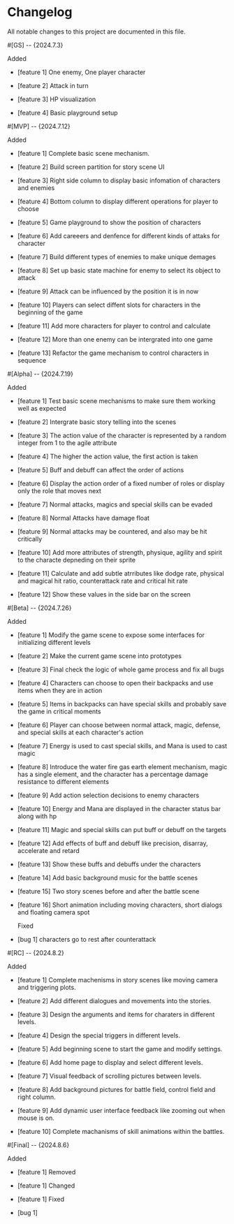 
# Changelog
All notable changes to this project are documented in this file.

#[GS] -- {2024.7.3}

  Added

- [feature 1] One enemy, One player character

- [feature 2] Attack in turn

- [feature 3] HP visualization

- [feature 4] Basic playground setup

#[MVP] -- {2024.7.12}

  Added

- [feature 1] Complete basic scene mechanism.

- [feature 2] Build screen partition for story scene UI

- [feature 3] Right side column to display basic infomation of characters and enemies

- [feature 4] Bottom column to display different operations for player to choose

- [feature 5] Game playground to show the position of characters

- [feature 6] Add careeers and denfence for different kinds of attaks for character

- [feature 7] Build different types of enemies to make unique demages

- [feature 8] Set up basic state machine for enemy to select its object to attack

- [feature 9] Attack can be influenced by the position it is in now

- [feature 10] Players can select diffent slots for characters in the beginning of the game

- [feature 11] Add more characters for player to control and calculate

- [feature 12] More than one enemy can be intergrated into one game

- [feature 13] Refactor the game mechanism to control characters in sequence

#[Alpha] -- {2024.7.19}

  Added

- [feature 1] Test basic scene mechanisms to make sure them working well as expected

- [feature 2] Intergrate basic story telling into the scenes

- [feature 3] The action value of the character is represented by a random integer from 1 to the agile attribute

- [feature 4] The higher the action value, the first action is taken

- [feature 5] Buff and debuff can affect the order of actions

- [feature 6] Display the action order of a fixed number of roles or display only the role that moves next

- [feature 7] Normal attacks, magics and special skills can be evaded

- [feature 8] Normal Attacks have damage float

- [feature 9] Normal attacks may be countered, and also may be hit critically
 
- [feature 10] Add more attributes of strength, physique, agility and spirit to the characte depneding on their sprite

- [feature 11] Calculate and add subtle atrributes like dodge rate, physical and magical hit ratio, counterattack rate and critical hit rate

- [feature 12] Show these values in the side bar on the screen

#[Beta] -- {2024.7.26} 

  Added

- [feature 1] Modify the game scene to expose some interfaces for initializing different levels

- [feature 2] Make the current game scene into prototypes

- [feature 3] Final check the logic of whole game process and fix all bugs

- [feature 4] Characters can choose to open their backpacks and use items when they are in action

- [feature 5] Items in backpacks can have special skills and probably save the game in critical moments

- [feature 6] Player can choose between normal attack, magic, defense, and special skills at each character's action

- [feature 7] Energy is used to cast special skills, and Mana is used to cast magic

- [feature 8] Introduce the water fire gas earth element mechanism, magic has a single element, and the character has a percentage damage resistance to different elements

- [feature 9] Add action selection decisions to enemy characters

- [feature 10] Energy and Mana are displayed in the character status bar along with hp

- [feature 11] Magic and special skills can put buff or debuff on the targets

- [feature 12] Add effects of buff and debuff like precision, disarray, accelerate and retard

- [feature 13] Show these buffs and debuffs under the characters

- [feature 14] Add basic background music for the battle scenes

- [feature 15] Two story scenes before and after the battle scene

- [feature 16] Short animation including moving characters, short dialogs and floating camera spot

  Fixed

- [bug 1] characters go to rest after counterattack

#[RC] -- {2024.8.2} 

  Added

- [feature 1] Complete machenisms in story scenes like moving camera and triggering plots.

- [feature 2] Add different dialogues and movements into the stories.

- [feature 3] Design the arguments and items for charaters in different levels.

- [feature 4] Design the special triggers in different levels.

- [feature 5] Add beginning scene to start the game and modify settings.

- [feature 6] Add home page to display and select different levels.

- [feature 7] Visual feedback of scrolling pictures between levels.

- [feature 8] Add background pictures for battle field, control field and right column.

- [feature 9] Add dynamic user interface feedback like zooming out when mouse is on.

- [feature 10] Complete machanisms of skill animations within the battles.

#[Final] -- {2024.8.6} 

  Added

- [feature 1] 
  Removed

- [feature 1] 
  Changed

- [feature 1] 
  Fixed

- [bug 1] 